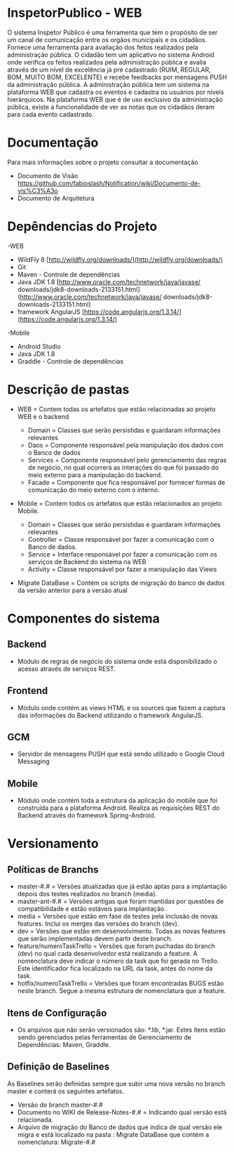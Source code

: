 # InspetorPublico - WEB
  O sistema Inspetor Público é uma ferramenta que tem o propósito de ser um canal de comunicação entre os orgãos municipais e os cidadãos. Fornece uma ferramenta para avaliação dos feitos realizados pela administração pública. O cidadão tem um aplicativo no sistema Android onde verifica os feitos realizados pela administração pública e avalia através de um nível de excelência já pré cadastrado (RUIM, REGULAR, BOM, MUITO BOM, EXCELENTE) e recebe feedbacks por mensagens PUSH da administração pública. A administração pública tem um sistema na plataforma WEB que cadastra os eventos e cadastra os usuários por níveis hierárquicos. Na plataforma WEB que é de uso exclusivo da administração pública, existe a funcionalidade de ver as notas que os cidadãos deram para cada evento cadastrado.
  
  
# Documentação
  Para mais informações sobre o projeto consultar a documentação
  - Documento de Visão
    https://github.com/fabioslash/Notification/wiki/Documento-de-vis%C3%A3o
  - Documento de Arquitetura


# Depêndencias do Projeto

-WEB

* WildFly 8 [http://wildfly.org/downloads/](http://wildfly.org/downloads/)
* Git
* Maven - Controle de dependências
* Java JDK 1.8 [http://www.oracle.com/technetwork/java/javase/
downloads/jdk8-downloads-2133151.html](http://www.oracle.com/technetwork/java/javase/
downloads/jdk8-downloads-2133151.html)
* framework AngularJS [https://code.angularjs.org/1.3.14/](https://code.angularjs.org/1.3.14/)

-Mobile
  
* Android Studio
* Java JDK 1.8
* Graddle - Controle de dependências


# Descrição de pastas
* WEB = Contem todas os artefatos que estão relacionadas ao projeto WEB e o backend
	* Domain = Classes que serão persistidas e guardaram informações relevantes
	* Daos = Componente responsável pela manipulação dos dados com o Banco de dados
	* Services = Componente responsável pelo gerenciamento das regras de negócio, no qual ocorrerá as interações do que foi passado do meio externo para a manipulação do backend.
	* Facade = Componente que fica responsável por fornecer formas de comunicação do meio externo com o interno.
	
* Mobile = Contem todos os artefatos que estão relacionados ao projeto Mobile.
	* Domain = Classes que serão persistidas e guardaram informações relevantes
	* Controller = Classe responsável por fazer a comunicação com o Banco de dados.
	* Service = Interface responsável por fazer a comunicação com os serviços de Backend do sistema na WEB
	* Activity = Classe responsável por fazer a manipulação das Views

* Migrate DataBase = Contém os scripts de migração do banco de dados da versão anterior para a versão atual

# Componentes do sistema

## Backend
* Módulo de regras de negócio do sistema onde está disponibilizado o acesso através de serviços REST.

## Frontend
* Módulo onde contém as views HTML e os sources que fazem a captura das informações do Backend utilizando o framework AngularJS.
	
## GCM
* Servidor de mensagens PUSH que está sendo utilizado o Google Cloud Messaging

## Mobile
* Módulo onde contém toda a estrutura da aplicação do mobile que foi construída para a plataforma Android. Realiza as requisições REST do Backend através do framework Spring-Android.


# Versionamento

## Políticas de Branchs
* master-#.# = Versões atualizadas que já estão aptas para a implantação depois dos testes realizados no branch (media).
* master-ant-#.# = Versões antigas que foram mantidas por questões de compatibilidade e estão estáveis para implantação.
* media = Versões que estão em fase de testes pela inclusão de novas features. Inclui os merges das versões do branch (dev).
* dev = Versões que estão em desenvolvimento. Todas as novas features que serão implementadas devem partir deste branch.
* feature/numeroTaskTrello = Versões que foram puchadas do branch (dev) no qual cada desenvolvedor está realizando a feature.     A nomenclatura deve indicar o número da task que foi gerada no Trello. Este identificador fica localizado na URL da task, antes do nome da task.
* hotfix/numeroTaskTrello = Versões que foram encontradas BUGS estão neste branch. Segue a mesma estrutura de nomenclatura que a feature.

## Itens de Configuração
 * Os arquivos que não serão versionados são: *.lib, *.jar. Estes itens estão sendo gerenciados pelas ferramentas de 	Gerenciamento de Dependências: Maven, Graddle.


## Definição de Baselines
  As Baselines serão definidas sempre que subir uma nova versão no branch master e conterá os seguintes artefatos.
  * Versão do branch master-#.#
  * Documento no WIKI de Release-Notes-#.# = Indicando qual versão está relacionada.
  * Arquivo de migração do Banco de dados que indica de qual versão ele migra e está localizado na pasta : Migrate DataBase que contém a nomenclatura: Migrate-#.#
